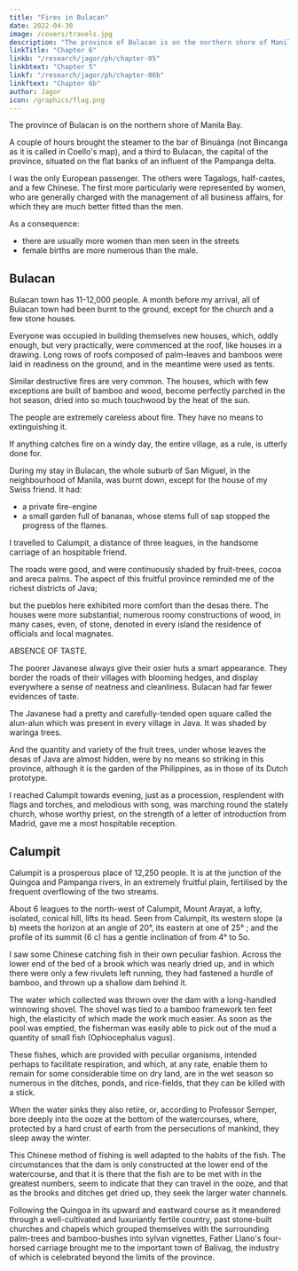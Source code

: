 ```yaml
---
title: "Fires in Bulacan"
date: 2022-04-30
image: /covers/travels.jpg
description: "The province of Bulacan is on the northern shore of Manila Bay"
linkTitle: "Chapter 6"
linkb: "/research/jagor/ph/chapter-05"
linkbtext: "Chapter 5"
linkf: "/research/jagor/ph/chapter-06b"
linkftext: "Chapter 6b"
author: Jagor
icon: /graphics/flag.png
---
```



<!-- EXCURSION TO BULACAN.-FREQUENT FIRES.—FERTILITY OF THE SOIL.-CIGAR CASES.

-A SPANISH PRIEST.-HOSPITALITY.-ROBBERIES. -->

The province of Bulacan is on the northern shore of Manila Bay. 

A couple of hours brought the steamer to the bar of Binuánga (not Bincanga as it is called in Coello's map), and a third to Bulacan, the capital of the province, situated on the flat banks of an influent of the Pampanga delta.

I was the only European passenger. The others were Tagalogs, half-castes, and a few Chinese. The first more particularly were represented by women, who are generally charged with the management of all business affairs, for which they are much better fitted than the men. 

As a consequence:
- there are usually more women than men seen in the streets
- female births are more numerous than the male. 

<!-- According, however, to the register which I looked through, the reverse was, at any rate in the eastern provinces, formerly the case.

At the landing-place a number of caramatas were waiting for

us. Brightly painted, shallow, two-wheeled boxes, provided with an awning, and harnessed to a couple of horses, in which strangers with money to spend are quickly driven anywhere they may desire. -->

## Bulacan

Bulacan town has 11-12,000 people. A month before my arrival, all of Bulacan town had been burnt to the ground, except for the church and a few stone houses. 

Everyone was occupied in building themselves new houses, which, oddly enough, but very practically, were commenced at the roof, like houses in a drawing. Long rows of roofs composed of palm-leaves and bamboos were laid in readiness on the ground, and in the meantime were used as tents.

Similar destructive fires are very common. The houses, which with few exceptions are built of bamboo and wood, become perfectly parched in the hot season, dried into so much touchwood by the heat of the sun. 

The people are extremely careless about fire. They have no means to extinguishing it. 

If anything catches fire on a windy day, the entire village, as a rule, is utterly done for. 

During my stay in Bulacan, the whole suburb of San Miguel, in the neighbourhood of Manila, was burnt down,  except for the house of my Swiss friend. It had:
- a private fire-engine
- a small garden full of bananas, whose stems full of sap stopped the progress of the flames.

I travelled to Calumpit, a distance of three leagues, in the handsome carriage of an hospitable friend. 

The roads were good, and were continuously shaded by fruit-trees, cocoa and areca palms. The aspect of this fruitful province reminded me of the richest districts of Java; 

but the pueblos here exhibited more comfort than the desas there. The houses were more substantial; numerous roomy constructions of wood, in many cases, even, of stone, denoted in every island the residence of officials and local magnates. 

ABSENCE OF TASTE.

The poorer Javanese always give their osier huts a smart appearance. They border the roads of their villages with blooming hedges, and display everywhere a sense of neatness and cleanliness. Bulacan had far fewer evidences of taste. 

The Javanese had a pretty and carefully-tended open square called the alun-alun which was present in every village in Java. It was shaded by waringa trees.  

And the quantity and variety of the fruit trees, under whose leaves the desas of Java are almost hidden, were by no means so striking in this province, although it is the garden of the Philippines, as in those of its Dutch prototype.

I reached Calumpit towards evening, just as a procession, resplendent with flags and torches, and melodious with song, was marching round the stately church, whose worthy priest, on the strength of a letter of introduction from Madrid, gave me a most hospitable reception.


## Calumpit

Calumpit is a prosperous place of 12,250 people. It is at the junction of the Quingoa and Pampanga rivers, in an extremely fruitful plain, fertilised by the frequent overflowing of the two streams.

About 6 leagues to the north-west of Calumpit, Mount Arayat, a lofty, isolated, conical hill, lifts its head. Seen from Calumpit, its western slope (a b) meets the horizon at an angle of 20°, its eastern at one of 25° ; and the profile of its summit (6 c) has a gentle inclination of from 4° to 5o.

I saw some Chinese catching fish in their own peculiar fashion. Across the lower end of the bed of a brook which was nearly dried up, and in which there were only a few rivulets left running, they had fastened a hurdle of bamboo, and thrown up a shallow dam behind it. 

The water which collected was thrown over the dam with a long-handled winnowing shovel. The shovel was tied to a bamboo framework ten feet high, the elasticity of which made the work much easier. As soon as the pool was emptied, the fisherman was easily able to pick out of the mud a quantity of small fish (Ophiocephalus vagus). 

These fishes, which are provided with peculiar organisms, intended perhaps to facilitate respiration, and which, at any rate, enable them to remain for some considerable time on dry land, are in the wet season so numerous in the ditches, ponds, and rice-fields, that they can be killed with a stick. 

When the water sinks they also retire, or, according to Professor Semper, bore deeply into the ooze at the bottom of the watercourses, where, protected by a hard crust of earth from the persecutions of mankind, they sleep away the winter. 

This Chinese method of fishing is well adapted to the habits of the fish. The circumstances that the dam is only constructed at the lower end of the watercourse, and that it is there that the fish are to be met with in the greatest numbers, seem to indicate that they can travel in the ooze, and that as the brooks and ditches get dried up, they seek the larger water channels.

Following the Quingoa in its upward and eastward course as it meandered through a well-cultivated and luxuriantly fertile country, past stone-built churches and chapels which grouped themselves with the surrounding palm-trees and bamboo-bushes into sylvan vignettes, Father Llano's four-horsed carriage brought me to the important town of Balivag, the industry of which is celebrated beyond the limits of the province.

